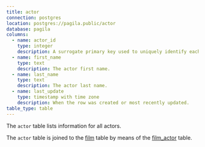 ```yaml
---
title: actor
connection: postgres
location: postgres://pagila.public/actor
database: pagila
columns:
  - name: actor_id
    type: integer
    description: A surrogate primary key used to uniquely identify each actor in the table.
  - name: first_name
    type: text
    description: The actor first name.
  - name: last_name
    type: text
    description: The actor last name.
  - name: last_update
    type: timestamp with time zone
    description: When the row was created or most recently updated.
table_type: table
---
```

The `actor` table lists information for all actors.

The `actor` table is joined to the [film](postgres/pagila/film) table by means of the [film_actor](postgres/pagila/film_actor) table.